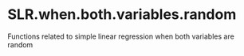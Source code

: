 SLR.when.both.variables.random
==============================

Functions related to simple linear regression when both variables are random
